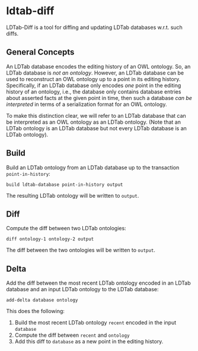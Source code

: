 # ldtab-diff

LDTab-Diff is a tool for diffing and updating LDTab databases w.r.t. such diffs.

## General Concepts

An LDTab database encodes the editing history of an OWL ontology.
So, an LDTab database is *not an ontology*.
However, an LDTab database can be used to reconstruct an OWL ontology up to a point in its editing history.
Specifically, if an LDTab database only encodes *one* point in the editing history of an ontology,
i.e., the database only contains database entries about asserted facts at the given point in time,
then such a database *can be interpreted* in terms of a serialization format for an OWL ontology.

To make this distinction clear, we will refer to an LDTab database that can be interpreted as an OWL ontology as an LDTab ontology.
(Note that an LDTab ontology is an LDTab database but not every LDTab database is an LDTab ontology).

## Build

Build an LDTab ontology from an LDTab database up to the transaction `point-in-history`:

`build ldtab-database point-in-history output`

The resulting LDTab ontology will be written to `output`.

## Diff

Compute the diff between two LDTab ontologies:

`diff ontology-1 ontology-2 output`

The diff between the two ontologies will be written to `output`.

## Delta

Add the diff between the most recent LDTab ontology encoded in an LDTab database and an input LDTab ontology
to the LDTab database:

`add-delta database ontology`

This does the following:
1. Build the most recent LDTab ontology `recent` encoded in the input `database`
2. Compute the diff between `recent` and `ontology`
3. Add this diff to `database` as a new point in the editing history.
